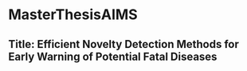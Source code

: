 # MasterThesisAIMS

## Title: Efficient Novelty Detection Methods for Early Warning of Potential Fatal Diseases
